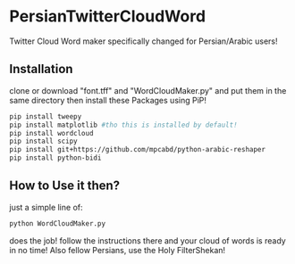 # PersianTwitterCloudWord
Twitter Cloud Word maker specifically changed for Persian/Arabic users!

## Installation
clone or download "font.tff" and "WordCloudMaker.py" and put them in the same directory
then install these Packages using PiP!
```bash
pip install tweepy
pip install matplotlib #tho this is installed by default!
pip install wordcloud
pip install scipy
pip install git+https://github.com/mpcabd/python-arabic-reshaper
pip install python-bidi
```
## How to Use it then?
just a simple line of:
```python
python WordCloudMaker.py
```
does the job! follow the instructions there and your cloud of words is ready in no time!
Also fellow Persians, use the Holy FilterShekan!
